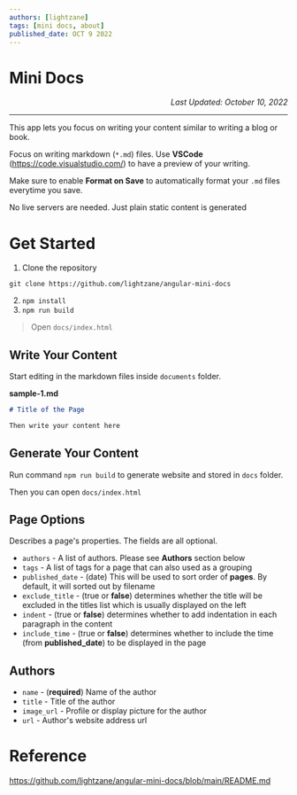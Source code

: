 ```yaml
---
authors: [lightzane]
tags: [mini docs, about]
published_date: OCT 9 2022
---
```


# Mini Docs

<p style="text-align: end; font-style: italic">Last Updated: October 10, 2022</p>

<hr>

This app lets you focus on writing your content similar to writing a blog or book.

Focus on writing markdown (`*.md`) files. Use **VSCode** (<a href="https://code.visualstudio.com/" target="_blank">https://code.visualstudio.com/</a>) to have a preview of your writing.

Make sure to enable **Format on Save** to automatically format your `.md` files everytime you save.

No live servers are needed. Just plain static content is generated

<!-- truncate -->

# Get Started

1. Clone the repository

```
git clone https://github.com/lightzane/angular-mini-docs
```

2. `npm install`
3. `npm run build`

> Open `docs/index.html`

## Write Your Content

Start editing in the markdown files inside `documents` folder.

**sample-1.md**

```md
# Title of the Page

Then write your content here
```

## Generate Your Content

Run command `npm run build` to generate website and stored in `docs` folder.

Then you can open `docs/index.html`

## Page Options

Describes a page's properties. The fields are all optional.

- `authors` - A list of authors. Please see **Authors** section below
- `tags` - A list of tags for a page that can also used as a grouping
- `published_date` - (date) This will be used to sort order of **pages**. By default, it will sorted out by filename
- `exclude_title` - (true or **false**) determines whether the title will be excluded in the titles list which is usually displayed on the left
- `indent` - (true or **false**) determines whether to add indentation in each paragraph in the content
- `include_time` - (true or **false**) determines whether to include the time (from **published_date**) to be displayed in the page

## Authors

- `name` - (**required**) Name of the author
- `title` - Title of the author
- `image_url` - Profile or display picture for the author
- `url` - Author's website address url

# Reference

<a href="https://github.com/lightzane/angular-mini-docs/blob/main/README.md" target="_blank">https://github.com/lightzane/angular-mini-docs/blob/main/README.md</a>

